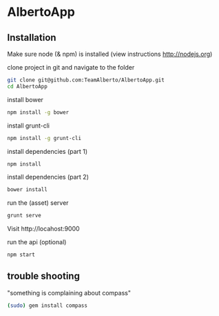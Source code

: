 AlbertoApp
==========

## Installation

Make sure node (& npm) is installed (view instructions http://nodejs.org)


clone project in git and navigate to the folder
```bash
git clone git@github.com:TeamAlberto/AlbertoApp.git
cd AlbertoApp
```

install bower
```bash
npm install -g bower
```

install grunt-cli
```bash
npm install -g grunt-cli
```

install dependencies (part 1)
```bash
npm install
```

install dependencies (part 2)
```bash
bower install
```

run the (asset) server
```bash
grunt serve
```
Visit http://locahost:9000

run the api (optional)
```bash
npm start
```

## trouble shooting
"something is complaining about compass"
```bash
(sudo) gem install compass
```
